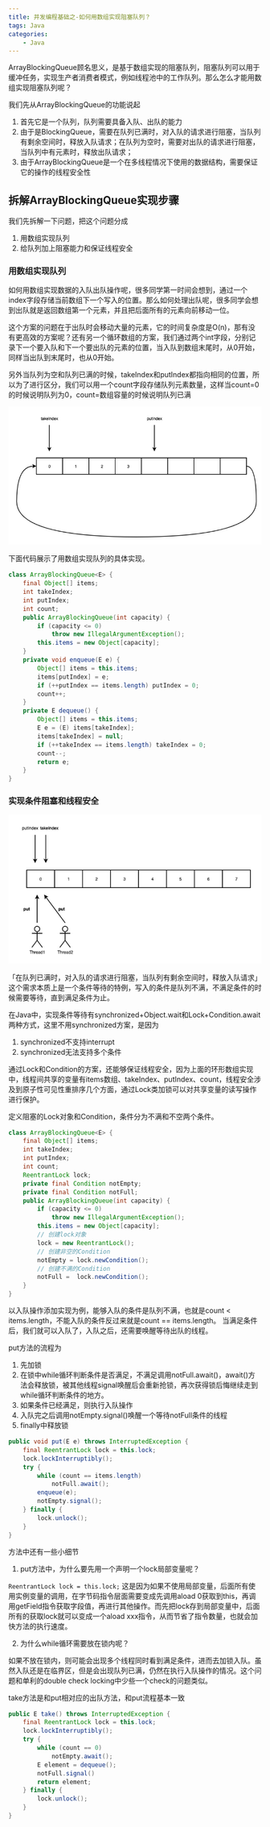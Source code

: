 ```yaml
---
title: 并发编程基础之-如何用数组实现阻塞队列？
tags: Java
categories:
    - Java
---
```


ArrayBlockingQueue顾名思义，是基于数组实现的阻塞队列，阻塞队列可以用于缓冲任务，实现生产者消费者模式，例如线程池中的工作队列。那么怎么才能用数组实现阻塞队列呢？

我们先从ArrayBlockingQueue的功能说起
1. 首先它是一个队列，队列需要具备入队、出队的能力
2. 由于是BlockingQueue，需要在队列已满时，对入队的请求进行阻塞，当队列有剩余空间时，释放入队请求；在队列为空时，需要对出队的请求进行阻塞，当队列中有元素时，释放出队请求；
3. 由于ArrayBlockingQueue是一个在多线程情况下使用的数据结构，需要保证它的操作的线程安全性

## 拆解ArrayBlockingQueue实现步骤

我们先拆解一下问题，把这个问题分成

1. 用数组实现队列
2. 给队列加上阻塞能力和保证线程安全

### 用数组实现队列

如何用数组实现数据的入队出队操作呢，很多同学第一时间会想到，通过一个index字段存储当前数组下一个写入的位置。那么如何处理出队呢，很多同学会想到出队就是返回数组第一个元素，并且把后面所有的元素向前移动一位。

这个方案的问题在于出队时会移动大量的元素，它的时间复杂度是O(n)，那有没有更高效的方案呢？还有另一个循环数组的方案，我们通过两个int字段，分别记录下一个要入队和下一个要出队的元素的位置，当入队到数组末尾时，从0开始，同样当出队到末尾时，也从0开始。

另外当队列为空和队列已满的时候，takeIndex和putIndex都指向相同的位置，所以为了进行区分，我们可以用一个count字段存储队列元素数量，这样当count=0的时候说明队列为0，count=数组容量的时候说明队列已满

![picture 1](/assets/images/6834fda3ac5dbd52b8122bc0bf71b2f24531ef8df38a62fe3fd8af9ddca8ff1d.png)  

下面代码展示了用数组实现队列的具体实现。
```java
class ArrayBlockingQueue<E> {
    final Object[] items;
    int takeIndex;
    int putIndex;
    int count;
    public ArrayBlockingQueue(int capacity) {
        if (capacity <= 0)
            throw new IllegalArgumentException();
        this.items = new Object[capacity];
    }
    private void enqueue(E e) {
        Object[] items = this.items;
        items[putIndex] = e;
        if (++putIndex == items.length) putIndex = 0;
        count++;
    }
    private E dequeue() {
        Object[] items = this.items;
        E e = (E) items[takeIndex];
        items[takeIndex] = null;
        if (++takeIndex == items.length) takeIndex = 0;
        count--;
        return e;
    }
}
```

### 实现条件阻塞和线程安全

![picture 2](/assets/images/285bb5a5cc450bb1bb97a1d50e36197f8ee3db09f85c4984bc358e332bd48df0.png) 

「在队列已满时，对入队的请求进行阻塞，当队列有剩余空间时，释放入队请求」这个需求本质上是一个条件等待的特例，写入的条件是队列不满，不满足条件的时候需要等待，直到满足条件为止。

在Java中，实现条件等待有synchronized+Object.wait和Lock+Condition.await两种方式，这里不用synchronized方案，是因为

1. synchronized不支持interrupt
2. synchronized无法支持多个条件

通过Lock和Condition的方案，还能够保证线程安全，因为上面的环形数组实现中，线程间共享的变量有items数组、takeIndex、putIndex、count，线程安全涉及到原子性可见性重排序几个方面，通过Lock类加锁可以对共享变量的读写操作进行保护。

定义阻塞的Lock对象和Condition，条件分为不满和不空两个条件。
```java
class ArrayBlockingQueue<E> {
    final Object[] items;
    int takeIndex;
    int putIndex;
    int count;
    ReentrantLock lock;
    private final Condition notEmpty;
    private final Condition notFull;
    public ArrayBlockingQueue(int capacity) {
        if (capacity <= 0)
            throw new IllegalArgumentException();
        this.items = new Object[capacity];
        // 创建lock对象
        lock = new ReentrantLock();
        // 创建非空的Condition
        notEmpty = lock.newCondition();
        // 创建不满的Condition
        notFull =  lock.newCondition();
    }
}
```

以入队操作添加实现为例，能够入队的条件是队列不满，也就是count < items.length，不能入队的条件反过来就是count == items.length。
当满足条件后，我们就可以入队了，入队之后，还需要唤醒等待出队的线程。

put方法的流程为

1. 先加锁
2. 在锁中while循环判断条件是否满足，不满足调用notFull.await()，await()方法会释放锁，被其他线程signal唤醒后会重新抢锁，再次获得锁后悔继续走到while循环判断条件的地方。
3. 如果条件已经满足，则执行入队操作
4. 入队完之后调用notEmpty.signal()唤醒一个等待notFull条件的线程
5. finally中释放锁

```java
public void put(E e) throws InterruptedException {
    final ReentrantLock lock = this.lock;
    lock.lockInterruptibly();
    try {
        while (count == items.length)
            notFull.await();
        enqueue(e);
        notEmpty.signal();
    } finally {
        lock.unlock();
    }
}
```

方法中还有一些小细节

1. put方法中，为什么要先用一个声明一个lock局部变量呢？

`ReentrantLock lock = this.lock;`
这是因为如果不使用局部变量，后面所有使用实例变量的调用，在字节码指令层面需要变成先调用aload 0获取到this，再调用getField指令获取字段值，再进行其他操作。而先把lock存到局部变量中，后面所有的获取lock就可以变成一个aload xxx指令，从而节省了指令数量，也就会加快方法的执行速度。

2. 为什么while循环需要放在锁内呢？

如果不放在锁内，则可能会出现多个线程同时看到满足条件，进而去加锁入队。虽然入队还是在临界区，但是会出现队列已满，仍然在执行入队操作的情况。这个问题和单利的double check locking中少些一个check的问题类似。

take方法是和put相对应的出队方法，和put流程基本一致
```java
public E take() throws InterruptedException {
    final ReentrantLock lock = this.lock;
    lock.lockInterruptibly();
    try {
        while (count == 0)
            notEmpty.await();
        E element = dequeue();
        notFull.signal()
        return element;
    } finally {
        lock.unlock();
    }
}
```
